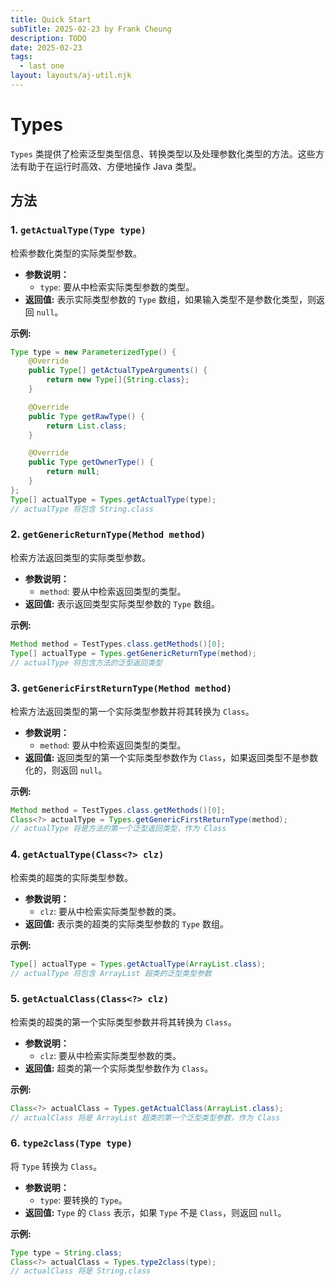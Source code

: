 ```yaml
---
title: Quick Start
subTitle: 2025-02-23 by Frank Cheung
description: TODO
date: 2025-02-23
tags:
  - last one
layout: layouts/aj-util.njk
---
```


# Types
`Types` 类提供了检索泛型类型信息、转换类型以及处理参数化类型的方法。这些方法有助于在运行时高效、方便地操作 Java 类型。

## 方法

### 1. `getActualType(Type type)`

检索参数化类型的实际类型参数。

*   **参数说明：**
    *   `type`: 要从中检索实际类型参数的类型。
*   **返回值:** 表示实际类型参数的 `Type` 数组，如果输入类型不是参数化类型，则返回 `null`。

**示例:**

```java
Type type = new ParameterizedType() {
    @Override
    public Type[] getActualTypeArguments() {
        return new Type[]{String.class};
    }

    @Override
    public Type getRawType() {
        return List.class;
    }

    @Override
    public Type getOwnerType() {
        return null;
    }
};
Type[] actualType = Types.getActualType(type);
// actualType 将包含 String.class
```

### 2. `getGenericReturnType(Method method)`

检索方法返回类型的实际类型参数。

*   **参数说明：**
    *   `method`: 要从中检索返回类型的类型。
*   **返回值:** 表示返回类型实际类型参数的 `Type` 数组。

**示例:**

```java
Method method = TestTypes.class.getMethods()[0];
Type[] actualType = Types.getGenericReturnType(method);
// actualType 将包含方法的泛型返回类型
```

### 3. `getGenericFirstReturnType(Method method)`

检索方法返回类型的第一个实际类型参数并将其转换为 `Class`。

*   **参数说明：**
    *   `method`: 要从中检索返回类型的类型。
*   **返回值:** 返回类型的第一个实际类型参数作为 `Class`，如果返回类型不是参数化的，则返回 `null`。

**示例:**

```java
Method method = TestTypes.class.getMethods()[0];
Class<?> actualType = Types.getGenericFirstReturnType(method);
// actualType 将是方法的第一个泛型返回类型，作为 Class
```

### 4. `getActualType(Class<?> clz)`

检索类的超类的实际类型参数。

*   **参数说明：**
    *   `clz`: 要从中检索实际类型参数的类。
*   **返回值:** 表示类的超类的实际类型参数的 `Type` 数组。

**示例:**

```java
Type[] actualType = Types.getActualType(ArrayList.class);
// actualType 将包含 ArrayList 超类的泛型类型参数
```

### 5. `getActualClass(Class<?> clz)`

检索类的超类的第一个实际类型参数并将其转换为 `Class`。

*   **参数说明：**
    *   `clz`: 要从中检索实际类型参数的类。
*   **返回值:** 超类的第一个实际类型参数作为 `Class`。

**示例:**

```java
Class<?> actualClass = Types.getActualClass(ArrayList.class);
// actualClass 将是 ArrayList 超类的第一个泛型类型参数，作为 Class
```

### 6. `type2class(Type type)`

将 `Type` 转换为 `Class`。

*   **参数说明：**
    *   `type`: 要转换的 `Type`。
*   **返回值:** `Type` 的 `Class` 表示，如果 `Type` 不是 `Class`，则返回 `null`。

**示例:**

```java
Type type = String.class;
Class<?> actualClass = Types.type2class(type);
// actualClass 将是 String.class
```